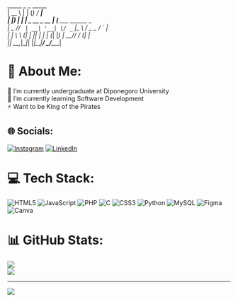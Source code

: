  _____       _        _        _____               <br>
|  __ \     | |      (_)      / ____|              <br>
| |__) |__ _| |_ _ __ _  __ _| (___   ___ ______ _ <br>
|  _  // _` | __| '__| |/ _` |\___ \ / _ \_  / _` |<br>
| | \ \ (_| | |_| |  | | (_| |____) |  __// / (_| |<br>
|_|  \_\__,_|\__|_|  |_|\__,_|_____/ \___/___\__,_|<br>

# 💫 About Me:
🔭 I’m currently undergraduate at Diponegoro University<br>🌱 I’m currently learning Software Development<br>⚡ Want to be King of the Pirates


## 🌐 Socials:
[![Instagram](https://img.shields.io/badge/Instagram-%23E4405F.svg?logo=Instagram&logoColor=white)](https://instagram.com/ratriaseza) [![LinkedIn](https://img.shields.io/badge/LinkedIn-%230077B5.svg?logo=linkedin&logoColor=white)](https://linkedin.com/in/Satria-Reza-Ramadhan-029096277) 

# 💻 Tech Stack:
![HTML5](https://img.shields.io/badge/html5-%23E34F26.svg?style=for-the-badge&logo=html5&logoColor=white) ![JavaScript](https://img.shields.io/badge/javascript-%23323330.svg?style=for-the-badge&logo=javascript&logoColor=%23F7DF1E) ![PHP](https://img.shields.io/badge/php-%23777BB4.svg?style=for-the-badge&logo=php&logoColor=white) ![C](https://img.shields.io/badge/c-%2300599C.svg?style=for-the-badge&logo=c&logoColor=white) ![CSS3](https://img.shields.io/badge/css3-%231572B6.svg?style=for-the-badge&logo=css3&logoColor=white) ![Python](https://img.shields.io/badge/python-3670A0?style=for-the-badge&logo=python&logoColor=ffdd54) ![MySQL](https://img.shields.io/badge/mysql-%2300f.svg?style=for-the-badge&logo=mysql&logoColor=white) 	![Figma](https://img.shields.io/badge/figma-%23F24E1E.svg?style=for-the-badge&logo=figma&logoColor=white) ![Canva](https://img.shields.io/badge/Canva-%2300C4CC.svg?style=for-the-badge&logo=Canva&logoColor=white)

# 📊 GitHub Stats:
![](https://github-readme-streak-stats.herokuapp.com/?user=RatriaSeza&theme=ayu-mirage&hide_border=false)<br/>
![](https://github-readme-stats.vercel.app/api/top-langs/?username=RatriaSeza&theme=ayu-mirage&hide_border=false&include_all_commits=false&count_private=false&layout=compact)

---
[![](https://visitcount.itsvg.in/api?id=RatriaSeza&icon=2&color=0)](https://visitcount.itsvg.in)

<!-- Proudly created with GPRM ( https://gprm.itsvg.in ) -->
